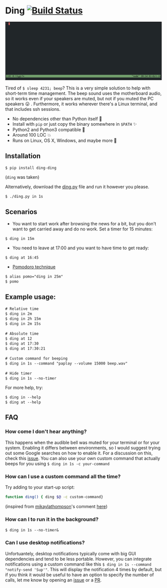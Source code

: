 # Ding [![Build Status](https://travis-ci.org/liviu-/ding.svg?branch=develop)](https://travis-ci.org/liviu-/ding)

![usage_gif](usage.gif)

Tired of `$ sleep 4231; beep`? This is a very simple solution to help with short-term time management. The beep sound uses the motherboard audio, so it works even if your speakers are muted, but not if you muted the PC speakers :stuck_out_tongue: . Furthermore, it works wherever there's a Linux terminal, and that includes ssh sessions.

- No dependencies other than Python itself :dizzy:
- Install with `pip` or just copy the binary somewhere in `$PATH` :sparkles:
- Python2 and Python3 compatible :star2:
- Around 100 LOC :boom:
- Runs on Linux, OS X, Windows, and maybe more :tada:

## Installation

```
$ pip install ding-ding
```

(`ding` was taken)

Alternatively, download the [ding.py](https://github.com/liviu-/ding/blob/develop/ding/ding.py) file and run it however you please.

```
$ ./ding.py in 1s
```

## Scenarios

- You want to start work after browsing the news for a bit, but you don't want to get carried away and do no work. Set a timer for 15 minutes:
```
$ ding in 15m
```
- You need to leave at 17:00 and you want to have time to get ready:
```
$ ding at 16:45
```

- [Pomodoro technique](https://en.wikipedia.org/wiki/Pomodoro_Technique)
```
$ alias pomo="ding in 25m"
$ pomo
```


## Example usage:

```
# Relative time
$ ding in 2m
$ ding in 2h 15m
$ ding in 2m 15s

# Absolute time
$ ding at 12
$ ding at 17:30
$ ding at 17:30:21

# Custom command for beeping
$ ding in 1s --command "paplay --volume 15000 beep.wav"

# Hide timer
$ ding in 1s --no-timer
```
For more help, try:

```
$ ding in --help
$ ding at --help
```

## FAQ

### How come I don't hear anything?

This happens when the audible bell was muted for your terminal or for your system. Enabling it differs between environments, so I would suggest trying out some Google searches on how to enable it. For a discussion on this, check this [issue](https://github.com/liviu-/ding/issues/5). You can also use your own custom command that actually beeps for you using `$ ding in 1s -c your-command`

### How can I use a custom command all the time?

Try adding to your start-up script:
```bash
function ding() { ding $@ -c custom-command}
```
(inspired from [mikaylathompson](https://github.com/mikaylathompson)'s comment [here](https://github.com/liviu-/ding/pull/9))

### How can I to run it in the background?

```
$ ding in 1s --no-timer&
```

### Can I use desktop notifications?

Unfortuantely, desktop notifications typically come with big GUI dependencies and tend to be less portable. However, you can integrate notifications using a custom command like this `$ ding in 1s --command "notify-send 'Sup'"`. This will display the notification 4 times by default, but if you think it would be useful to have an option to specify the number of calls, let me know by opening an [issue](https://github.com/liviu-/ding/issues) or a [PR](https://github.com/liviu-/ding/pulls).
